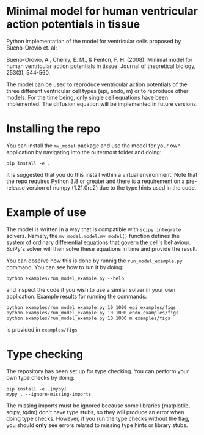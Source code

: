 # Minimal model for human ventricular action potentials in tissue

Python implementation of the model for ventricular cells proposed by Bueno-Orovio et. al:

Bueno-Orovio, A., Cherry, E. M., & Fenton, F. H. (2008). Minimal model for human ventricular action potentials in tissue. Journal of theoretical biology, 253(3), 544-560.

The model can be used to reproduce ventricular action potentials of the three different ventricular
cell types (epi, endo, m) or to reproduce other models. For the time being, only single cell
equations have been implemented. The diffusion equation will be implemented in future versions.

# Installing the repo

You can install the `mv_model` package and use the model for your own application by navigating
into the outermost folder and doing:

```
pip install -e .
```

It is suggested that you do this install within a virtual environment. Note that the repo requires
Python 3.8 or greater and there is a requirement on a pre-release version of numpy (1.21.0rc2) due
to the type hints used in the code.

# Example of use

The model is written in a way that is compatible with `scipy.integrate` solvers. Namely, the
`mv_model.model.mv_model()` function defines the system of ordinary differential equations that
govern the cell's behaviour. SciPy's solver will then solve these equations in time and provide
the result.

You can observe how this is done by runnig the `run_model_example.py` command. You can see how to
run it by doing:

```
python examples/run_model_example.py --help
```

and inspect the code if you wish to use a similar solver in your own application. Example results
for running the commands:

```
python examples/run_model_example.py 10 1000 epi examples/figs
python examples/run_model_example.py 10 1000 endo examples/figs
python examples/run_model_example.py 10 1000 m examples/figs
```

is provided in `examples/figs`

# Type checking

The repository has been set up for type checking. You can perform your own type checks by doing:

```
pip install -e .[mypy]
mypy . --ignore-missing-imports
```

The missing imports must be ignored because some libraries (matplotlib, scipy, tqdm) don't have
type stubs, so they will produce an error when doing type checks. However, if you run the type
checks without the flag, you should **only** see errors related to missing type hints or library
stubs.
